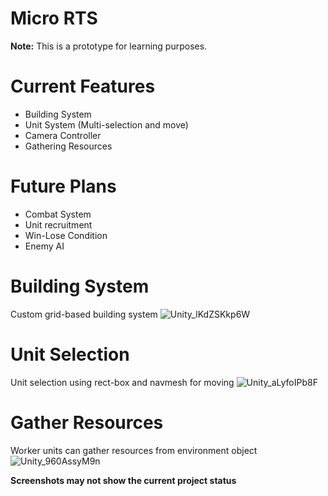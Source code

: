 # Micro RTS
<b>Note:</b> This is a prototype for learning purposes.

# Current Features
- Building System
- Unit System (Multi-selection and move)
- Camera Controller
- Gathering Resources

# Future Plans
- Combat System
- Unit recruitment
- Win-Lose Condition
- Enemy AI

# Building System
Custom grid-based building system
![Unity_lKdZSKkp6W](https://github.com/user-attachments/assets/cbbb72f5-55a8-434b-8623-25e6690bc845)

# Unit Selection
Unit selection using rect-box and navmesh for moving 
![Unity_aLyfoIPb8F](https://github.com/user-attachments/assets/6f034f22-f7d9-456f-acb5-273fd7c829f5)

# Gather Resources
Worker units can gather resources from environment  object
![Unity_960AssyM9n](https://github.com/user-attachments/assets/b6f9467f-705a-42d8-b52d-020a02d086da)

<b>Screenshots may not show the current project status</b>
